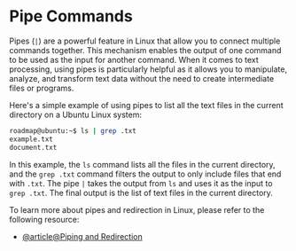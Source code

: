 # Pipe Commands

Pipes (`|`) are a powerful feature in Linux that allow you to connect multiple commands together. This mechanism enables the output of one command to be used as the input for another command. When it comes to text processing, using pipes is particularly helpful as it allows you to manipulate, analyze, and transform text data without the need to create intermediate files or programs.

Here's a simple example of using pipes to list all the text files in the current directory on a Ubuntu Linux system:

```bash
roadmap@ubuntu:~$ ls | grep .txt
example.txt
document.txt
```

In this example, the `ls` command lists all the files in the current directory, and the `grep .txt` command filters the output to only include files that end with `.txt`. The pipe `|` takes the output from `ls` and uses it as the input to `grep .txt`. The final output is the list of text files in the current directory.

To learn more about pipes and redirection in Linux, please refer to the following resource:

- [@article@Piping and Redirection](https://ryanstutorials.net/linuxtutorial/piping.php#piping)

